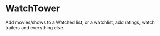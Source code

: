 # WatchTower

Add movies/shows to a Watched list, or a watchlist, add ratings, watch trailers and everything else. 
